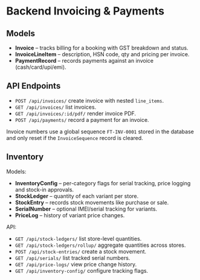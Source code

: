 # Backend Invoicing & Payments

## Models
- **Invoice** – tracks billing for a booking with GST breakdown and status.
- **InvoiceLineItem** – description, HSN code, qty and pricing per invoice.
- **PaymentRecord** – records payments against an invoice (cash/card/upi/emi).

## API Endpoints
- `POST /api/invoices/` create invoice with nested `line_items`.
- `GET /api/invoices/` list invoices.
- `GET /api/invoices/:id/pdf/` render invoice PDF.
- `POST /api/payments/` record a payment for an invoice.

Invoice numbers use a global sequence `FT-INV-0001` stored in the database and only reset if the `InvoiceSequence` record is cleared.

## Inventory

Models:
- **InventoryConfig** – per-category flags for serial tracking, price logging and stock-in approvals.
- **StockLedger** – quantity of each variant per store.
- **StockEntry** – records stock movements like purchase or sale.
- **SerialNumber** – optional IMEI/serial tracking for variants.
- **PriceLog** – history of variant price changes.

API:
- `GET /api/stock-ledgers/` list store-level quantities.
- `GET /api/stock-ledgers/rollup/` aggregate quantities across stores.
- `POST /api/stock-entries/` create a stock movement.
- `GET /api/serials/` list tracked serial numbers.
- `GET /api/price-logs/` view price change history.
- `GET /api/inventory-config/` configure tracking flags.
